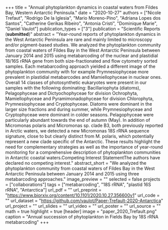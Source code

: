 +++
title = "Annual phytoplankton dynamics in coastal waters from Fildes Bay, Western Antarctic Peninsula."
date = "2020-10-27"
authors = ["Nicole Trefaut", "Rodrigo De la Iglesia", "Mario Moreno-Pino", "Adriana Lopes dos Santos", "Catherine Gerikas Ribeiro", "Antonia Cristi", "Dominique Marie", "Daniel Vaulot"]
publication_types = ["3"]
publication = "Scientific Reports (**submitted**)"
abstract = "Year-round reports of phytoplankton dynamics in the West Antarctic Peninsula are rare and mainly limited to microscopy and/or pigment-based studies. We analyzed the phytoplankton community from coastal waters of Fildes Bay in the West Antarctic Peninsula between January 2014 and 2015 using metabarcoding of the nuclear and plastidial 18/16S rRNA gene from both size-fractionated and flow cytometry sorted samples. Each metabarcoding approach yielded a different image of the phytoplankton community with for example Prymnesiophyceae more prevalent in plastidial metabarcodes and Mamiellophyceae in nuclear ones. Overall 14 classes of photosynthetic eukaryotes were present in our samples with the following dominating: Bacillariophyta (diatoms), Pelagophyceae and Dictyochophyceae for division Ochrophyta, Mamiellophyceae and Pyramimonadophyceae for division Chlorophyta, Prymnesiophyceae and Cryptophyceae. Diatoms were dominant in the larger size fractions and during summer, while Prymnesiophyceae and Cryptophyceae were dominant in colder seasons. Pelagophyceae were particularly abundant towards the end of autumn (May). In addition of Micromonas polaris and Micromonas sp. clade B3, both previously reported in Arctic waters, we detected a new Micromonas 18S rRNA sequence signature, close to but clearly distinct from M. polaris, which potentially represent a new clade specific of the Antarctic. These results highlight the need for complementary strategies as well as the importance of year-round monitoring for a comprehensive description of phytoplankton communities in Antarctic coastal waters.Competing Interest StatementThe authors have declared no competing interest."
abstract_short = "We analyzed the phytoplankton community from coastal waters of Fildes Bay in the West Antarctic Peninsula between January 2014 and 2015 using three metabarcoding approaches."
image_preview = ""
selected = false
projects = ["collaborations"]
tags = ["metabarcoding", "18S rRNA", "plastid 16S rRNA", "Antarctica"]
url_pdf = ""
url_preprint = "https://www.biorxiv.org/content/10.1101/2020.10.27.356600v1"
url_code = ""
url_dataset = "https://github.com/vaulot/Paper-Trefault-2020-Antarctica"
url_project = ""
url_slides = ""
url_video = ""
url_poster = ""
url_source = ""
math = true
highlight = true
[header]
image = "paper_2020_Trefault.png"
caption = "Annual succession of phytoplankton in Fields Bay by 18S rRNA metabarcoding"
+++
